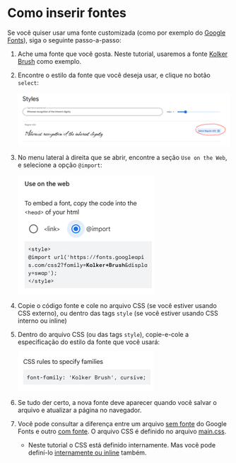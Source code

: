 # Como inserir fontes

Se você quiser usar uma fonte customizada (como por exemplo do [Google Fonts](https://fonts.google.com/)), siga o seguinte
passo-a-passo:

1. Ache uma fonte que você gosta. Neste tutorial, usaremos a fonte 
   [Kolker Brush](https://fonts.google.com/specimen/Kolker+Brush) como exemplo.
2. Encontre o estilo da fonte que você deseja usar, e clique no botão `select`:
   
   ![font_1.png](font_1.png)

3. No menu lateral à direita que se abrir, encontre a seção `Use on the Web`, e selecione a opção `@import`:

   ![font_2.png](font_2.png)

4. Copie o código fonte e cole no arquivo CSS (se você estiver usando CSS externo), ou dentro das tags `style` (se você
   estiver usando CSS interno ou inline)
5. Dentro do arquivo CSS (ou das tags `style`), copie-e-cole a especificação do estilo da fonte que você usará:

   ![font_3.png](font_3.png)

6. Se tudo der certo, a nova fonte deve aparecer quando você salvar o arquivo e atualizar a página no navegador.
7. Você pode consultar a diferença entre um arquivo [sem fonte](sem_fonte.html) do Google Fonts e outro 
[com fonte](com_fonte.html). O arquivo CSS é definido no arquivo [main.css](main.css).
   * Neste tutorial o CSS está definido internamente. Mas você pode definí-lo 
     [internamente ou inline](https://www.w3schools.com/css/css_howto.asp) também.
